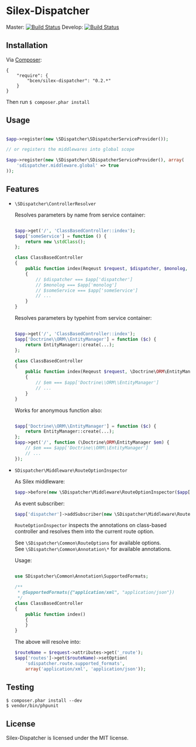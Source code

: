 Silex-Dispatcher
================

Master: [![Build Status](https://secure.travis-ci.org/bcen/silex-dispatcher.png?branch=master)](http://travis-ci.org/bcen/silex-dispatcher)
Develop: [![Build Status](https://secure.travis-ci.org/bcen/silex-dispatcher.png?branch=develop)](http://travis-ci.org/bcen/silex-dispatcher)


## Installation


Via [Composer](http://getcomposer.org/):

    {
        "require": {
            "bcen/silex-dispatcher": "0.2.*"
        }
    }

Then run ```$ composer.phar install```

## Usage

```php

$app->register(new \SDispatcher\SDispatcherServiceProvider());

// or registers the middlewares into global scope

$app->register(new \SDispatcher\SDispatcherServiceProvider(), array(
    'sdispatcher.middleware.global' => true
));

```

## Features

- `\SDispatcher\ControllerResolver`

    Resolves parameters by name from service container:
    
    ```php
    
    $app->get('/', 'ClassBasedController::index');
    $app['someService'] = function () {
        return new \stdClass();
    };
    
    class ClassBasedController
    {
        public function index(Reqeust $request, $dispatcher, $monolog, $someService)
        {
            // $dispatcher === $app['dispatcher']
            // $monolog === $app['monolog']
            // $someService === $app['someService']
            // ...
        }
    }
    
    ```
    
    Resolves parameters by typehint from service container:
    
    ```php
    
    $app->get('/', 'ClassBasedController::index');
    $app['Doctrine\\ORM\\EntityManager'] = function ($c) {
        return EntityManager::create(...);
    };
    
    class ClassBasedController
    {
        public function index(Reqeust $request, \Doctrine\ORM\EntityManager $em)
        {
            // $em === $app['Doctrine\\ORM\\EntityManager']
            // ...
        }
    }
    
    ```
    
    Works for anonymous function also:
    
    ```php
    
    $app['Doctrine\\ORM\\EntityManager'] = function ($c) {
        return EntityManager::create(...);
    };
    $app->get('/', function (\Doctrine\ORM\EntityManager $em) {
        // $em === $app['Doctrine\\ORM\\EntityManager']
        // ...
    });
    
    
    ```
    
- `SDispatcher\Middleware\RouteOptionInspector`

    As Silex middleware:
    ```php
    $app->before(new \SDispatcher\Middleware\RouteOptionInspector($app['routes']));
    ```
    
    As event subscriber:
    ```php
    $app['dispatcher']->addSubscriber(new \SDispatcher\Middleware\RouteOptionInspector($app['routes']));
    ```
    
    `RouteOptionInspector` inspects the annotations on class-based controller and resolves them into the
    current route option.

    See `\SDispatcher\Common\RouteOptions` for available options.  
    See `\SDispatcher\Common\Annotation\*` for available annotations.
    
    Usage:
    
    ```php
    
    use SDispatcher\Common\Annotation\SupportedFormats;
    
    /**
     * @SupportedFormats({"application/xml", "application/json"})
     */
    class ClassBasedController
    {
        public function index()
        {
        }
    }
    
    ```
    
    The above will resolve into:

    ```php
    $routeName = $request->attributes->get('_route');
    $app['routes']->get($routeName)->setOption(
        'sdispatcher.route.supported_formats', 
        array('application/xml', 'application/json'));
    ```

## Testing


```
$ composer.phar install --dev
$ vendor/bin/phpunit
```

## License

Silex-Dispatcher is licensed under the MIT license.
